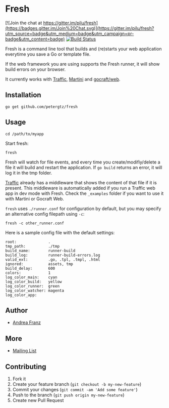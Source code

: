# Fresh
[![Join the chat at https://gitter.im/pilu/fresh](https://badges.gitter.im/Join%20Chat.svg)](https://gitter.im/pilu/fresh?utm_source=badge&utm_medium=badge&utm_campaign=pr-badge&utm_content=badge)
[![Build Status](https://travis-ci.org/pilu/fresh.svg?branch=master)](https://travis-ci.org/pilu/fresh)

Fresh is a command line tool that builds and (re)starts your web application everytime you save a Go or template file.

If the web framework you are using supports the Fresh runner, it will show build errors on your browser.

It currently works with [Traffic](https://github.com/pilu/traffic), [Martini](https://github.com/codegangsta/martini) and [gocraft/web](https://github.com/gocraft/web).

## Installation

    go get github.com/petergtz/fresh

## Usage

    cd /path/to/myapp

Start fresh:

    fresh

Fresh will watch for file events, and every time you create/modifiy/delete a file it will build and restart the application.
If `go build` returns an error, it will log it in the tmp folder.

[Traffic](https://github.com/pilu/traffic) already has a middleware that shows the content of that file if it is present. This middleware is automatically added if you run a Traffic web app in dev mode with Fresh.
Check the `_examples` folder if you want to use it with Martini or Gocraft Web.

`fresh` uses `./runner.conf` for configuration by default, but you may specify an alternative config filepath using `-c`:

    fresh -c other_runner.conf

Here is a sample config file with the default settings:

    root:              .
    tmp_path:          ./tmp
    build_name:        runner-build
    build_log:         runner-build-errors.log
    valid_ext:         .go, .tpl, .tmpl, .html
    ignored:           assets, tmp
    build_delay:       600
    colors:            1
    log_color_main:    cyan
    log_color_build:   yellow
    log_color_runner:  green
    log_color_watcher: magenta
    log_color_app:

## Author

* [Andrea Franz](http://gravityblast.com)

## More

* [Mailing List](https://groups.google.com/d/forum/golang-fresh)

## Contributing

1. Fork it
2. Create your feature branch (`git checkout -b my-new-feature`)
3. Commit your changes (`git commit -am 'Add some feature'`)
4. Push to the branch (`git push origin my-new-feature`)
5. Create new Pull Request

